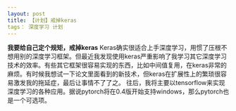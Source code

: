 ```yaml
---
layout: post
title: 【计划】戒掉keras
tags： 深度学习 计划
---
```

**我要给自己定个规矩，戒掉keras**
Keras确实很适合上手深度学习，用惯了压根不想用别的深度学习框架。但最近我发现使用keras严重影响了我学习其它深度学习技术的效率。有些其它框架很容易实现的东西，比如中间值复用，在keras非常的麻烦。有时候我想试一下论文里面看到的新技术，但keras在扩展性上的繁琐很容易激发我的拖延症，最后让事情不了了之。
往后，我将主要以tensorflow来实现深度学习的各种应用。据说pytorch将在0.4版开始支持windows，那么pytorch也是一个可选项。

